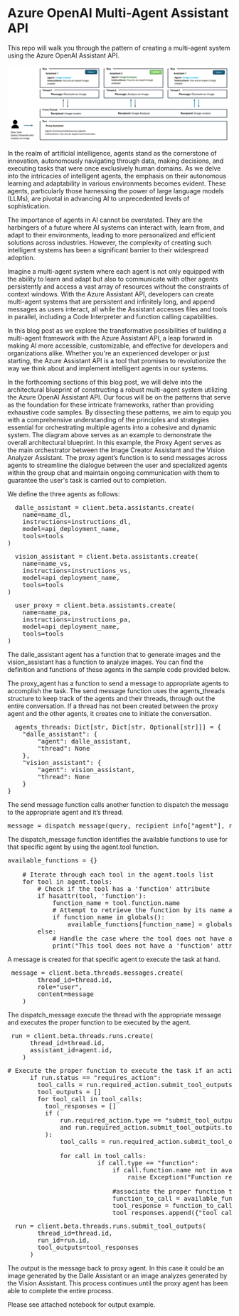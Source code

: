 # Azure OpenAI Multi-Agent Assistant API
This repo will walk you through the pattern of creating a multi-agent system using the Azure OpenAI Assistant API. 

![Screenshot](AOAI_ASSIST.png)

In the realm of artificial intelligence, agents stand as the cornerstone of innovation, autonomously navigating through data, making decisions, and executing tasks that were once exclusively human domains. As we delve into the intricacies of intelligent agents, the emphasis on their autonomous learning and adaptability in various environments becomes evident. These agents, particularly those harnessing the power of large language models (LLMs), are pivotal in advancing AI to unprecedented levels of sophistication.

The importance of agents in AI cannot be overstated. They are the harbingers of a future where AI systems can interact with, learn from, and adapt to their environments, leading to more personalized and efficient solutions across industries. However, the complexity of creating such intelligent systems has been a significant barrier to their widespread adoption.

Imagine a multi-agent system where each agent is not only equipped with the ability to learn and adapt but also to communicate with other agents persistently and access a vast array of resources without the constraints of context windows. With the Azure Assistant API, developers can create multi-agent systems that are persistent and infinitely long, and append messages as users interact, all while the Assistant accesses files and tools in parallel, including a Code Interpreter and function calling capabilities.

In this blog post as we explore the transformative possibilities of building a multi-agent framework with the Azure Assistant API, a leap forward in making AI more accessible, customizable, and effective for developers and organizations alike. Whether you're an experienced developer or just starting, the Azure Assistant API is a tool that promises to revolutionize the way we think about and implement intelligent agents in our systems.  

In the forthcoming sections of this blog post, we will delve into the architectural blueprint of constructing a robust multi-agent system utilizing the Azure OpenAI Assistant API. Our focus will be on the patterns that serve as the foundation for these intricate frameworks, rather than providing exhaustive code samples. By dissecting these patterns, we aim to equip you with a comprehensive understanding of the principles and strategies essential for orchestrating multiple agents into a cohesive and dynamic system.
The diagram above serves as an example to demonstrate the overall architectural blueprint. In this example, the Proxy Agent serves as the main orchestrator between the Image Creator Assistant and the Vision Analyzer Assistant. The proxy agent’s function is to send messages across agents to streamline the dialogue between the user and specialized agents within the group chat and maintain ongoing communication with them to guarantee the user's task is carried out to completion.

We define the three agents as follows:

<pre lang=lisp>
  dalle_assistant = client.beta.assistants.create(
    name=name_dl,
    instructions=instructions_dl,
    model=api_deployment_name,
    tools=tools
)
</pre>
<pre lang=lisp>
  vision_assistant = client.beta.assistants.create(
    name=name_vs,
    instructions=instructions_vs,
    model=api_deployment_name,
    tools=tools
)
</pre>
<pre lang=lisp>
  user_proxy = client.beta.assistants.create(
    name=name_pa,
    instructions=instructions_pa,
    model=api_deployment_name,
    tools=tools
)
</pre>

The dalle_assistant agent has a function that to generate images and the vision_assistant has a function to analyze images. You can find the definition and functions of these agents in the sample code provided below.

The proxy_agent has a function to send a message to appropriate agents to accomplish the task. The send message function uses the agents_threads structure to keep track of the agents and their threads, through out the entire conversation. If a thread has not been created between the proxy agent and the other agents, it creates one to initiate the conversation.

<pre lang=lisp>
  agents_threads: Dict[str, Dict[str, Optional[str]]] = {  
    "dalle_assistant": {  
        "agent": dalle_assistant, 
        "thread": None
    },
    "vision_assistant": {  
        "agent": vision_assistant, 
        "thread": None
    } 
}  
</pre>

The send message function calls another function to dispatch the message to the appropriate agent and it’s thread.

<pre lang=lisp>
message = dispatch_message(query, recipient_info["agent"], recipient_info["thread"]) 
</pre>

The dispatch_message function identifies the available functions to use for that specific agent by using the agent.tool function.

<pre lang=lisp>
available_functions = {}  
      
    # Iterate through each tool in the agent.tools list  
    for tool in agent.tools:  
        # Check if the tool has a 'function' attribute  
        if hasattr(tool, 'function'):  
            function_name = tool.function.name  
            # Attempt to retrieve the function by its name and add it to the available_functions dictionary  
            if function_name in globals():  
                available_functions[function_name] = globals()[function_name]  
        else:  
            # Handle the case where the tool does not have a 'function' attribute  
            print("This tool does not have a 'function' attribute.")  
</pre>

A message is created for that specific agent to execute the task at hand. 

<pre lang=lisp>
 message = client.beta.threads.messages.create(
        thread_id=thread.id,
        role="user",
        content=message
    ) 
</pre>

The dispatch_message execute the thread with the appropriate message and executes the proper function to be executed by the agent.

<pre lang=lisp>
 run = client.beta.threads.runs.create(
      thread_id=thread.id,
      assistant_id=agent.id,
    )
</pre>

<pre lang=lisp>
# Execute the proper function to execute the task if an action is required
      if run.status == "requires_action":
        tool_calls = run.required_action.submit_tool_outputs.tool_calls
        tool_outputs = []
        for tool_call in tool_calls:
          tool_responses = []
          if (
              run.required_action.type == "submit_tool_outputs"
              and run.required_action.submit_tool_outputs.tool_calls is not None
          ):
              tool_calls = run.required_action.submit_tool_outputs.tool_calls

              for call in tool_calls:
                        if call.type == "function":
                            if call.function.name not in available_functions:
                                raise Exception("Function requested by the model does not exist")
                            
                            #associate the proper function to the agent to call
                            function_to_call = available_functions[call.function.name]
                            tool_response = function_to_call(**json.loads(call.function.arguments))
                            tool_responses.append({"tool_call_id": call.id, "output": tool_response})
</pre>

<pre lang=lisp>
  run = client.beta.threads.runs.submit_tool_outputs(
        thread_id=thread.id,
        run_id=run.id,
        tool_outputs=tool_responses
      )
</pre>

The output is the message back to proxy agent. In this case it could be an image generated by the Dalle Assistant or an image analyzes generated by the Vision Assistant.
This process continues until the proxy agent has been able to complete the entire process. 

Please see attached notebook for output example.
